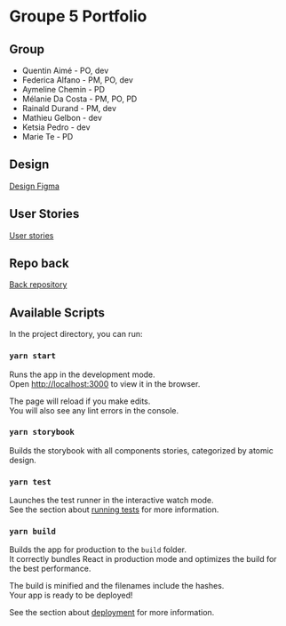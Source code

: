 # Groupe 5 Portfolio

## Group

- Quentin Aimé - PO, dev
- Federica Alfano - PM, PO, dev
- Aymeline Chemin - PD
- Mélanie Da Costa - PM, PO, PD
- Rainald Durand - PM, dev
- Mathieu Gelbon - dev
- Ketsia Pedro - dev
- Marie Te - PD

## Design

[Design Figma](https://www.figma.com/file/PbLFSbWmfnNaHe52XUc0oR/GROUPE-5?node-id=76%3A2)

## User Stories

[User stories](https://docs.google.com/document/d/1XnPvPou2BVnthXuB6Kxbs9q2YfC55Md6PAyPF2Cxauw/edit?usp=sharing)

## Repo back

[Back repository](https://github.com/raindevops/student_platform)


## Available Scripts

In the project directory, you can run:

### `yarn start`

Runs the app in the development mode.<br />
Open [http://localhost:3000](http://localhost:3000) to view it in the browser.

The page will reload if you make edits.<br />
You will also see any lint errors in the console.

### `yarn storybook`

Builds the storybook with all components stories, categorized by atomic design.

### `yarn test`

Launches the test runner in the interactive watch mode.<br />
See the section about [running tests](https://facebook.github.io/create-react-app/docs/running-tests) for more information.

### `yarn build`

Builds the app for production to the `build` folder.<br />
It correctly bundles React in production mode and optimizes the build for the best performance.

The build is minified and the filenames include the hashes.<br />
Your app is ready to be deployed!

See the section about [deployment](https://facebook.github.io/create-react-app/docs/deployment) for more information.




